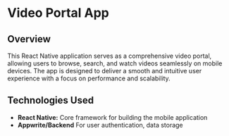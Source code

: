 # Video Portal App

## Overview

This React Native application serves as a comprehensive video portal, allowing users to browse, search, and watch videos seamlessly on mobile devices. The app is designed to deliver a smooth and intuitive user experience with a focus on performance and scalability.

## Technologies Used

- **React Native:** Core framework for building the mobile application
- **Appwrite/Backend** For user authentication, data storage
